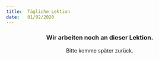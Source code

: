 ```yaml
---
title:  Tägliche Lektion
date:   01/02/2020
---
```


### <center>Wir arbeiten noch an dieser Lektion.</center>
<center>Bitte komme später zurück.</center>